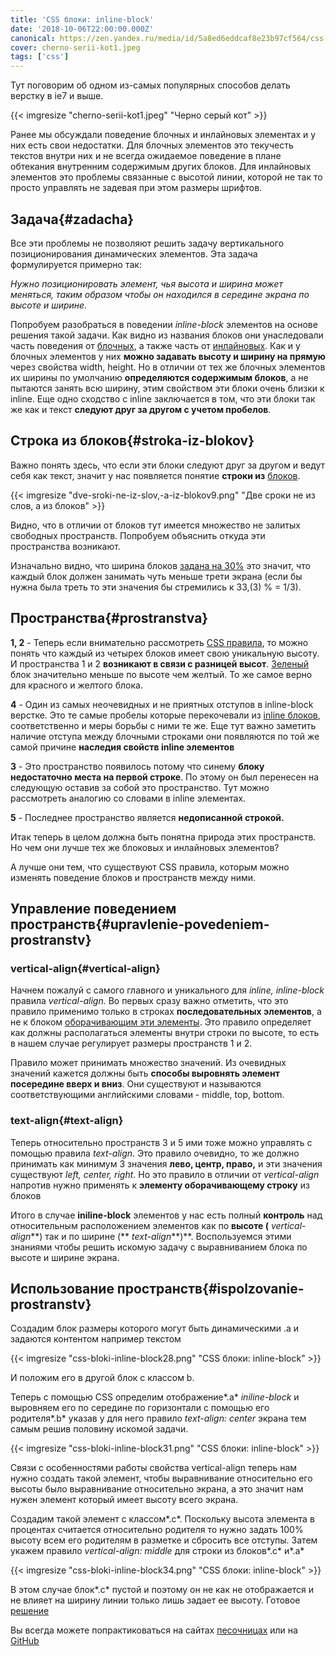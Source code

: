 ```yaml
---
title: 'CSS блоки: inline-block'
date: '2018-10-06T22:00:00.000Z'
canonical: https://zen.yandex.ru/media/id/5a8ed6eddcaf8e23b97cf564/css-bloki-inlineblock-5b4c9d1b8719a600a90bc1cc
cover: cherno-serii-kot1.jpeg
tags: ['css']
---
```

Тут поговорим об одном из-самых популярных способов делать верстку в ie7 и выше.

<!--more-->
{{< imgresize "cherno-serii-kot1.jpeg" "Черно серый кот" >}} 

Ранее мы обсуждали поведение блочных и инлайновых элементах и у них есть свои недостатки. Для блочных элементов это текучесть текстов внутри них и не всегда ожидаемое поведение в плане обтекания внутренним содержимым других блоков. Для инлайновых элементов это проблемы связанные с высотой линии, которой не так то просто управлять не задевая при этом размеры шрифтов.

## Задача{#zadacha} 

Все эти проблемы не позволяют решить задачу вертикального позиционирования динамических элементов. Эта задача формулируется примерно так:

*Нужно позиционировать элемент, чья высота и ширина может меняться, таким образом чтобы он находился в середине экрана по высоте и ширине.*

Попробуем разобраться в поведении *inline-block* элементов на основе решения такой задачи. Как видно из названия блоков они унаследовали часть поведения от [блочных](/blog/css-bloki-blochnie-elementi), а также часть от [инлайновых](/blog/css-bloki-inline). Как и у блочных элементов у них **можно задавать высоту и ширину на прямую** через свойства width, height. Но в отличии от тех же блочных элементов их ширины по умолчанию **определяются содержимым блоков**, а не пытаются занять всю ширину, этим свойством эти блоки очень близки к inline. Еще одно сходство с inline заключается в том, что эти блоки так же как и текст **следуют друг за другом с учетом пробелов**.

## Строка из блоков{#stroka-iz-blokov} 

Важно понять здесь, что если эти блоки следуют друг за другом и ведут себя как текст, значит у нас появляется понятие **строки из** [блоков](https://codepen.io/ErDmKo/pen/ZqpPoX?editors=1100).

{{< imgresize "dve-sroki-ne-iz-slov,-a-iz-blokov9.png" "Две сроки не из слов, а из блоков" >}} 

Видно, что в отличии от блоков тут имеется множество не залитых свободных пространств. Попробуем объяснить откуда эти пространства возникают.

Изначально видно, что ширина блоков [задана на 30%](/blog/osnovi-css-razmeri) это значит, что каждый блок должен занимать чуть меньше трети экрана (если бы нужна была треть то эти значения бы стремились к 33,(3) % = 1/3).

## Пространства{#prostranstva} 

**1, 2** - Теперь если внимательно рассмотреть [СSS правила](/blog/osnovi-css-uroven-pravil), то можно понять что каждый из четырех блоков имеет свою уникальную высоту. И пространства 1 и 2 **возникают в связи с разницей высот**. [Зеленый](/blog/osnovi-css-tsveta) блок значительно меньше по высоте чем желтый. То же самое верно для красного и желтого блока.

**4** - Один из самых неочевидных и не приятных отступов в inline-block верстке. Это те самые пробелы которые перекочевали из [inline блоков](/blog/css-bloki-inline), соответственно и меры борьбы с ними те же. Еще тут важно заметить наличие отступа между блочными строками они появляются по той же самой причине **наследия свойств inline элементов**

**3** - Это пространство появилось потому что синему **блоку недостаточно места на первой строке**. По этому он был перенесен на следующую оставив за собой это пространство. Тут можно рассмотреть аналогию со словами в inline элементах.

**5** - Последнее пространство является **недописанной строкой.**

Итак теперь в целом должна быть понятна природа этих пространств. Но чем они лучше тех же блоковых и инлайновых элементов?

А лучше они тем, что существуют CSS правила, которым можно изменять поведение блоков и пространств между ними.

## Управление поведением пространств{#upravlenie-povedeniem-prostranstv} 

### vertical-align{#vertical-align} 

Начнем пожалуй с самого главного и уникального для *inline, inline-block* правила *vertical-align.* Во первых сразу важно отметить, что это правило применимо только в строках **последовательных элементов**, а не к блоком [оборачивающим эти элементы](/blog/osnovi-html). Это правило определяет как должны располагаться элементы внутри строки по высоте, то есть в нашем случае регулирует размеры пространств 1 и 2.

Правило может принимать множество значений. Из очевидных значений кажется должны быть **способы выровнять элемент посередине вверх и вниз**. Они существуют и называются соответствующими английскими словами - middle, top, bottom.

### text-align{#text-align} 

Теперь относительно пространств 3 и 5 ими тоже можно управлять с помощью правила *text-align*. Это правило очевидно, то же должно принимать как минимум 3 значения **лево, центр, право,** и эти значения существуют *left, center, right*. Но это правило в отличии от *vertical-align* напротив нужно применять к **элементу оборачивающему строку** из блоков

Итого в случае **iniline-block** элементов у нас есть полный **контроль** над относительным расположением элементов как по **высоте (** *vertical-align***) так и по ширине (** *text-align***)**. Воспользуемся этими знаниями чтобы решить искомую задачу с выравниванием блока по высоте и ширине экрана.

## Использование пространств{#ispolzovanie-prostranstv} 

Создадим блок размеры которого могут быть динамическими .a и задаются контентом например текстом

{{< imgresize "css-bloki-inline-block28.png" "CSS блоки: inline-block" >}} 

И положим его в другой блок с классом b.

Теперь с помощью CSS определим отображение*.a* *iniline-block* и выровняем его по середине по горизонтали с помощью его родителя*.b* указав у для него правило *text-align: center* экрана тем самым решив половину искомой задачи.

{{< imgresize "css-bloki-inline-block31.png" "CSS блоки: inline-block" >}} 

Связи с особенностями работы свойства vertical-align теперь нам нужно создать такой элемент, чтобы выравнивание относительно его высоты было выравнивание относительно экрана, а это значит нам нужен элемент который имеет высоту всего экрана.

Создадим такой элемент с классом*.c*. Поскольку высота элемента в процентах считается относительно родителя то нужно задать 100% высоту всем его родителям в разметке и сбросить все отступы. Затем укажем правило *vertical-align: middle* для строки из блоков*.c* и*.a*

{{< imgresize "css-bloki-inline-block34.png" "CSS блоки: inline-block" >}} 

В этом случае блок*.c* пустой и поэтому он не как не отображается и не влияет на ширину линии только лишь задает ее высоту. Готовое [решение](https://codepen.io/ErDmKo/pen/PooZGve)

Вы всегда можете попрактиковаться на сайтах [песочницах](/blog/osnovi-html) или на [GitHub](/blog/staticheskii-sait-dlya-proekta-na-github)



